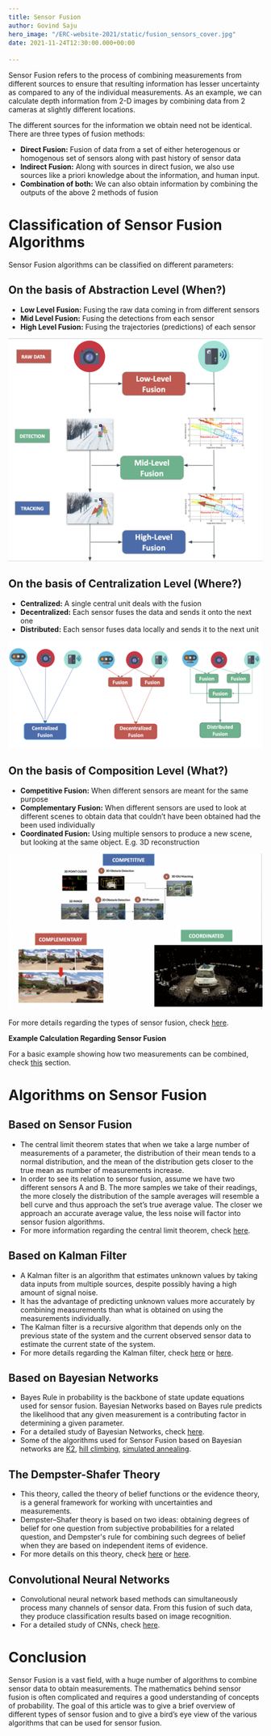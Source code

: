 ```yaml
---
title: Sensor Fusion
author: Govind Saju
hero_image: "/ERC-website-2021/static/fusion_sensors_cover.jpg"
date: 2021-11-24T12:30:00.000+00:00

---
```

Sensor Fusion refers to the process of combining measurements from different sources to ensure that resulting information has lesser uncertainty as compared to any of the individual measurements. As an example, we can calculate depth information from 2-D images by combining data from 2 cameras at slightly different locations.

The different sources for the information we obtain need not be identical. There are three types of fusion methods:

* **Direct Fusion:** Fusion of data from a set of either heterogenous or homogenous set of sensors along with past history of sensor data
* **Indirect Fusion:** Along with sources in direct fusion, we also use sources like a priori knowledge about the information, and human input.
* **Combination of both:** We can also obtain information by combining the outputs of the above 2 methods of fusion

# Classification of Sensor Fusion Algorithms

Sensor Fusion algorithms can be classified on different parameters:

## On the basis of Abstraction Level (When?)

* **Low Level Fusion:** Fusing the raw data coming in from different sensors
* **Mid Level Fusion:** Fusing the detections from each sensor
* **High Level Fusion:** Fusing the trajectories (predictions) of each sensor

![](/ERC-website-2021/static/fusion_sensors_image3.png)

## On the basis of Centralization Level (Where?)

* **Centralized:** A single central unit deals with the fusion
* **Decentralized:** Each sensor fuses the data and sends it onto the next one
* **Distributed:** Each sensor fuses data locally and sends it to the next unit

![](/ERC-website-2021/static/fusion_sensors_image2.png)

## On the basis of Composition Level (What?)

* **Competitive Fusion:** When different sensors are meant for the same purpose
* **Complementary Fusion:** When different sensors are used to look at different scenes to obtain data that couldn’t have been obtained had the been used individually
* **Coordinated Fusion:** Using multiple sensors to produce a new scene, but looking at the same object. E.g. 3D reconstruction

![](/ERC-website-2021/static/fusion_sensors_image1.png)

For more details regarding the types of sensor fusion, check [here](https://www.thinkautonomous.ai/blog/?p=9-types-of-sensor-fusion-algorithms "https://www.thinkautonomous.ai/blog/?p=9-types-of-sensor-fusion-algorithms").

**Example Calculation Regarding Sensor Fusion**

For a basic example showing how two measurements can be combined, check [this](https://en.wikipedia.org/wiki/Sensor_fusion#Example_calculations "https://en.wikipedia.org/wiki/Sensor_fusion#Example_calculations") section.

# Algorithms on Sensor Fusion

## Based on Sensor Fusion

* The central limit theorem states that when we take a large number of measurements of a parameter, the distribution of their mean tends to a normal distribution, and the mean of the distribution gets closer to the true mean as number of measurements increase.
* In order to see its relation to sensor fusion, assume we have two different sensors A and B. The more samples we take of their readings, the more closely the distribution of the sample averages will resemble a bell curve and thus approach the set’s true average value.  The closer we approach an accurate average value, the less noise will factor into sensor fusion algorithms.
* For more information regarding the central limit theorem, check [here](https://en.wikipedia.org/wiki/Central_limit_theorem "https://en.wikipedia.org/wiki/Central_limit_theorem").

## Based on Kalman Filter

* A Kalman filter is an algorithm that estimates unknown values by taking data inputs from multiple sources, despite possibly having a high amount of signal noise.
* It has the advantage of predicting unknown values more accurately by combining measurements than what is obtained on using the measurements individually.
* The Kalman filter is a recursive algorithm that depends only on the previous state of the system and the current observed sensor data to estimate the current state of the system.
* For more details regarding the Kalman filter, check [here](https://www.kalmanfilter.net/default.aspx "https://www.kalmanfilter.net/default.aspx") or [here](https://www.bzarg.com/p/how-a-kalman-filter-works-in-pictures/ "https://www.bzarg.com/p/how-a-kalman-filter-works-in-pictures/").

## Based on Bayesian Networks

* Bayes Rule in probability is the backbone of state update equations used for sensor fusion. Bayesian Networks based on Bayes rule predicts the likelihood that any given measurement is a contributing factor in determining a given parameter.
* For a detailed study of Bayesian Networks, check [here](https://en.wikipedia.org/wiki/Bayesian_network "https://en.wikipedia.org/wiki/Bayesian_network").
* Some of the algorithms used for Sensor Fusion based on Bayesian networks are [K2](http://web.cs.wpi.edu/\~cs539/s05/Projects/k2_algorithm.pdf "http://web.cs.wpi.edu/~cs539/s05/Projects/k2_algorithm.pdf"), [hill climbing](https://www.geeksforgeeks.org/introduction-hill-climbing-artificial-intelligence/ "https://www.geeksforgeeks.org/introduction-hill-climbing-artificial-intelligence/"), [simulated annealing](https://en.wikipedia.org/wiki/Simulated_annealing "https://en.wikipedia.org/wiki/Simulated_annealing").

## The Dempster-Shafer Theory

* This theory, called the theory of belief functions or the evidence theory, is a general framework for working with uncertainties and measurements.
* Dempster–Shafer theory is based on two ideas: obtaining degrees of belief for one question from subjective probabilities for a related question, and Dempster's rule for combining such degrees of belief when they are based on independent items of evidence.
* For more details on this theory, check [here](https://en.wikipedia.org/wiki/Dempster%E2%80%93Shafer_theory "https://en.wikipedia.org/wiki/Dempster%E2%80%93Shafer_theory") or [here](https://www.geeksforgeeks.org/ml-dempster-shafer-theory/ "https://www.geeksforgeeks.org/ml-dempster-shafer-theory/").

## Convolutional Neural Networks

* Convolutional neural network based methods can simultaneously process many channels of sensor data. From this fusion of such data, they produce classification results based on image recognition.
* For a detailed study of CNNs, check [here](https://towardsdatascience.com/a-comprehensive-guide-to-convolutional-neural-networks-the-eli5-way-3bd2b1164a53 "https://towardsdatascience.com/a-comprehensive-guide-to-convolutional-neural-networks-the-eli5-way-3bd2b1164a53").

# Conclusion

Sensor Fusion is a vast field, with a huge number of algorithms to combine sensor data to obtain measurements. The mathematics behind sensor fusion is often complicated and requires a good understanding of concepts of probability. The goal of this article was to give a brief overview of different types of sensor fusion and to give a bird’s eye view of the various algorithms that can be used for sensor fusion.